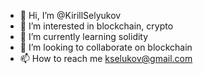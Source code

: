 - 👋 Hi, I’m @KirillSelyukov
- 👀 I’m interested in blockchain, crypto
- 🌱 I’m currently learning solidity
- 💞️ I’m looking to collaborate on blockchain
- 📫 How to reach me kselukov@gmail.com

<!---
KirillSelyukov/KirillSelyukov is a ✨ special ✨ repository because its `README.md` (this file) appears on your GitHub profile.
You can click the Preview link to take a look at your changes.
--->
